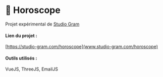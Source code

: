 # 🔮 Horoscope

Projet expérimental de [Studio Gram](https://studio-gram.com)

#### Lien du projet :

[https://studio-gram.com/horoscope](www.studio-gram.com/horoscope)

#### Outils utilisés :

VueJS, ThreeJS, EmailJS
